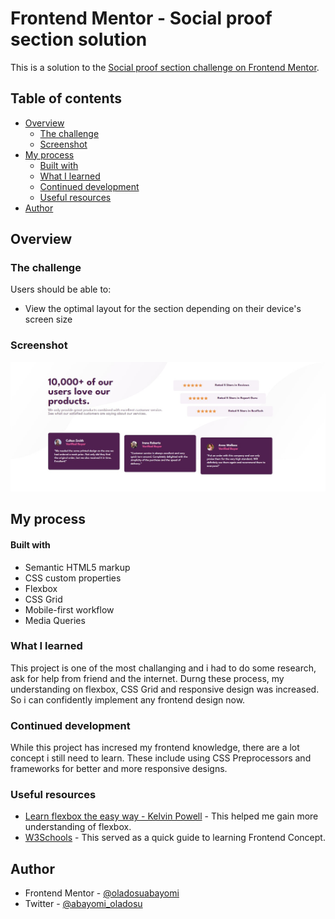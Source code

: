 # Frontend Mentor - Social proof section solution

This is a solution to the [Social proof section challenge on Frontend Mentor](https://www.frontendmentor.io/challenges/social-proof-section-6e0qTv_bA). 

## Table of contents

- [Overview](#overview)
  - [The challenge](#the-challenge)
  - [Screenshot](#screenshot)
- [My process](#my-process)
  - [Built with](#built-with)
  - [What I learned](#what-i-learned)
  - [Continued development](#continued-development)
  - [Useful resources](#useful-resources)
- [Author](#author)

## Overview

### The challenge

Users should be able to:

- View the optimal layout for the section depending on their device's screen size

### Screenshot

![](/images/social.jpg)

## My process

#### Built with

- Semantic HTML5 markup
- CSS custom properties
- Flexbox
- CSS Grid
- Mobile-first workflow
- Media Queries

### What I learned

This project is one of the most challanging and i had to do some research, ask for help from friend and the internet. Durng these process, my understanding on flexbox, CSS Grid and responsive design was increased. So i can confidently implement any frontend design now. 


### Continued development

While this project has incresed my frontend knowledge, there are a lot concept i still need to learn. These include using CSS Preprocessors and frameworks for better and more responsive designs.

### Useful resources

- [Learn flexbox the easy way - Kelvin Powell](https://www.youtube.com/watch?v=u044iM9xsWU) - This helped me gain more understanding of flexbox.
- [W3Schools](https://www.w3schools.com) - This served as a quick guide to learning Frontend Concept.

## Author

- Frontend Mentor - [@oladosuabayomi](https://www.frontendmentor.io/profile/oladosuabayomi)
- Twitter - [@abayomi_oladosu](https://www.twitter.com/abayomi_oladosu)

